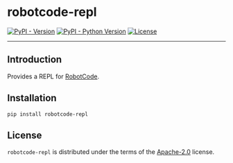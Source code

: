 # robotcode-repl

[![PyPI - Version](https://img.shields.io/pypi/v/robotcode-repl.svg)](https://pypi.org/project/robotcode-repl)
[![PyPI - Python Version](https://img.shields.io/pypi/pyversions/robotcode-repl.svg)](https://pypi.org/project/robotcode-repl)
[![License](https://img.shields.io/github/license/robotcodedev/robotcode?style=flat&logo=apache)](https://github.com/robotcodedev/robotcode/blob/master/LICENSE.txt)

-----

## Introduction

Provides a REPL for [RobotCode](https://robotcode.io).


## Installation

```console
pip install robotcode-repl
```

## License

`robotcode-repl` is distributed under the terms of the [Apache-2.0](https://spdx.org/licenses/Apache-2.0.html) license.
